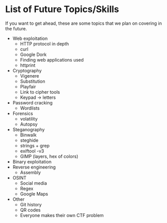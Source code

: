 # List of Future Topics/Skills
If you want to get ahead, these are some topics that we plan on covering in the future. 

* Web exploitation
    * HTTP protocol in depth
    * curl
    * Google Dork
    * Finding web applications used
    * httprint
* Cryptography
    * Vigenere
    * Substitution
    * Playfair
    * Link to cipher tools
    * Keypad -> letters
* Password cracking
    * Wordlists
* Forensics
    * volatility
    * Autopsy
* Steganography
    * Binwalk
    * steghide
    * strings + grep
    * exiftool -v3
    * GIMP (layers, hex of colors)
* Binary exploitation
* Reverse engineering
    * Assembly
* OSINT
    * Social media
    * Regex
    * Google Maps
* Other
    * Git history
    * QR codes
    * Everyone makes their own CTF problem
